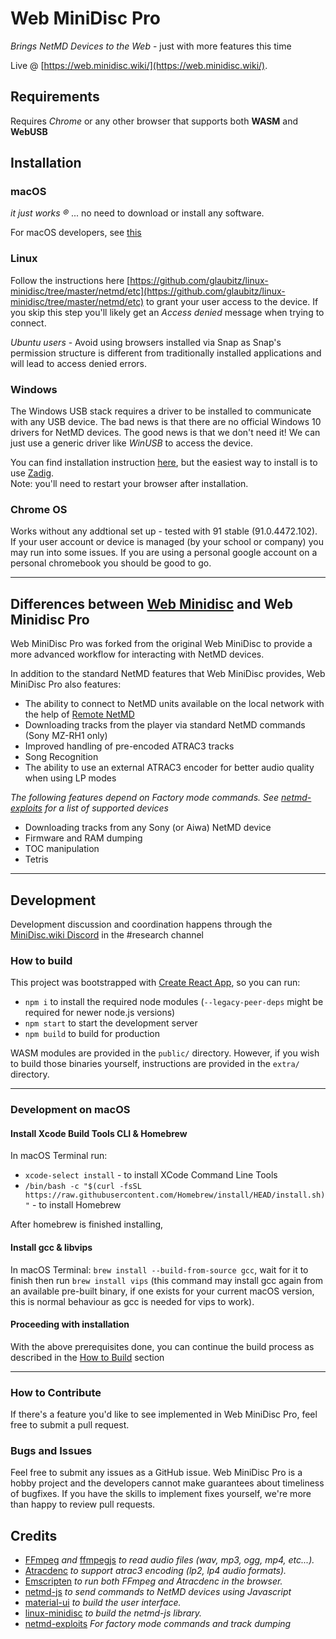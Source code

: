 # Web MiniDisc Pro

*Brings NetMD Devices to the Web* - just with more features this time

Live @ [https://web.minidisc.wiki/](https://web.minidisc.wiki/).

## Requirements

Requires *Chrome* or any other browser that supports both **WASM** and **WebUSB**

## Installation

### macOS
_it just works ®_ ... no need to download or install any software.

For macOS developers, see [this](#development-on-macos)

### Linux
Follow the instructions here [https://github.com/glaubitz/linux-minidisc/tree/master/netmd/etc](https://github.com/glaubitz/linux-minidisc/tree/master/netmd/etc) to grant your user access to the device. If you skip this step you'll likely get an *Access denied* message when trying to connect.

*Ubuntu users* - Avoid using browsers installed via Snap as Snap's permission structure is different from traditionally installed applications and will lead to access denied errors. 

### Windows
The Windows USB stack requires a driver to be installed to communicate with any USB device. The bad news is that there are no official Windows 10 drivers for NetMD devices. The good news is that we don't need it!
We can just use a generic driver like *WinUSB* to access the device.

You can find installation instruction [here](https://docs.microsoft.com/en-us/windows-hardware/drivers/usbcon/winusb-installation), but the easiest way to install is to use [Zadig](https://zadig.akeo.ie/).<br/> Note: you'll need to restart your browser after installation.

### Chrome OS
Works without any addtional set up - tested with 91 stable (91.0.4472.102). If your user account or device is managed (by your school or company) you may run into some issues. If you are using a personal google account on a personal chromebook you should be good to go.

-----
## Differences between [Web Minidisc](https://github.com/cybercase/webminidisc) and Web Minidisc Pro
Web MiniDisc Pro was forked from the original Web MiniDisc to provide a more advanced workflow for interacting with NetMD devices. 

In addition to the standard NetMD features that Web MiniDisc provides, Web MiniDisc Pro also features:
- The ability to connect to NetMD units available on the local network with the help of [Remote NetMD](https://github.com/asivery/remote-netmd-server)
- Downloading tracks from the player via standard NetMD commands (Sony MZ-RH1 only)
- Improved handling of pre-encoded ATRAC3 tracks
- Song Recognition
- The ability to use an external ATRAC3 encoder for better audio quality when using LP modes

*The following features depend on Factory mode commands. See [netmd-exploits](https://github.com/asivery/netmd-exploits/) for a list of supported devices*
- Downloading tracks from any Sony (or Aiwa) NetMD device
- Firmware and RAM dumping 
- TOC manipulation
- Tetris

-----
## Development

Development discussion and coordination happens through the [MiniDisc.wiki Discord](https://minidisc.wiki/discord) in the #research channel

### How to build

This project was bootstrapped with [Create React App](https://github.com/facebook/create-react-app), so you can run:
- `npm i` to install the required node modules (`--legacy-peer-deps` might be required for newer node.js versions)
- `npm start` to start the development server
- `npm build` to build for production

WASM modules are provided in the `public/` directory. However, if you wish to build those binaries yourself, instructions are provided in the `extra/` directory.

-----
### Development on macOS

#### Install Xcode Build Tools CLI & Homebrew
In macOS Terminal run:
- `xcode-select install` - to install XCode Command Line Tools
- `/bin/bash -c "$(curl -fsSL https://raw.githubusercontent.com/Homebrew/install/HEAD/install.sh)"` - to install Homebrew

After homebrew is finished installing,

#### Install gcc & libvips

In macOS Terminal: `brew install --build-from-source gcc`, wait for it to finish then run `brew install vips` (this command may install gcc again from an available pre-built binary, if one exists for your current macOS version, this is normal behaviour as gcc is needed for vips to work).

#### Proceeding with installation

With the above prerequisites done, you can continue the build process as described in the [How to Build](#how-to-build) section

-----
### How to Contribute
If there's a feature you'd like to see implemented in Web MiniDisc Pro, feel free to submit a pull request.

### Bugs and Issues
Feel free to submit any issues as a GitHub issue. Web MiniDisc Pro is a hobby project and the developers cannot make guarantees about timeliness of bugfixes. If you have the skills to implement fixes yourself, we're more than happy to review pull requests.

## Credits
- [FFmpeg](https://www.ffmpeg.org/) *and* [ffmpegjs](https://github.com/ffmpegjs/FFmpeg) *to read audio files (wav, mp3, ogg, mp4, etc...).*
- [Atracdenc](https://github.com/dcherednik/atracdenc/) *to support atrac3 encoding (lp2, lp4 audio formats).*
- [Emscripten](https://emscripten.org/) *to run both FFmpeg and Atracdenc in the browser.*
- [netmd-js](https://github.com/cybercase/netmd-js) *to send commands to NetMD devices using Javascript*
- [material-ui](https://material-ui.com/) *to build the user interface.*
- [linux-minidisc](https://github.com/linux-minidisc/linux-minidisc) *to build the netmd-js library.*
- [netmd-exploits](https://github.com/asivery/netmd-exploits/) *For factory mode commands and track dumping*
